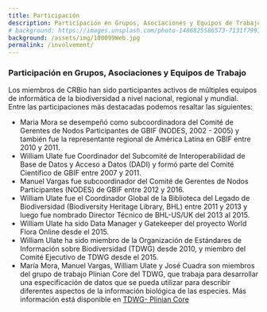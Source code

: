```yaml
---
title: Participación
description: Participación en Grupos, Asociaciones y Equipos de Trabajo por miembros de CRBio
# background: https://images.unsplash.com/photo-1486825586573-7131f7991bdd?auto=format&w=2000
background: /assets/img/100099Web.jpg
permalink: /involvement/
---
```


### Participación en Grupos, Asociaciones y Equipos de Trabajo
Los miembros de CRBio han sido participantes activos de múltiples equipos de informática de la biodiversidad a nivel nacional, regional y mundial.  
Entre las participaciones más destacadas podemos resaltar las siguientes:
- Maria Mora se desempeñó como subcoordinadora del Comité de Gerentes de Nodos Participantes de GBIF (NODES, 2002 - 2005) y también fue la representante regional de América Latina en GBIF entre 2010 y 2011.
- William Ulate fue Coordinador del Subcomité de Interoperabilidad de Base de Datos y Acceso a Datos (DADI) y formó parte del Comité Científico de GBIF entre 2007 y 2011.
- Manuel Vargas fue subcoordinador del Comité de Gerentes de Nodos Participantes (NODES) de GBIF entre 2012 y 2016.
- William Ulate fue el Coordinador Global de la Biblioteca del Legado de Biodiversidad (Biodiversity Heritage Library, BHL) entre 2011 y 2013 y luego fue nombrado Director Técnico de BHL-US/UK del 2013 al 2015.
- William Ulate ha sido Data Manager y Gatekeeper del proyecto World Flora Online desde el 2015.
- William Ulate ha sido miembro de la Organización de Estándares de Información sobre Biodiversidad (TDWG) desde 2010, y miembro del Comité Ejecutivo de TDWG desde el 2015.
- María Mora, Manuel Vargas, William Ulate y José Cuadra son miembros del grupo de trabajo Plinian Core del TDWG, que trabaja para desarrollar una especificación de datos que se pueda utilizar para describir diferentes aspectos de la información biológica de las especies. Más información está disponible en [TDWG- Plinian Core](https://www.tdwg.org/community/species/plinian-core/)
